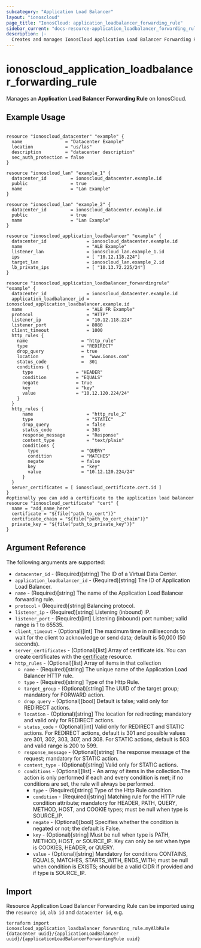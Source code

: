 ```yaml
---
subcategory: "Application Load Balancer"
layout: "ionoscloud"
page_title: "IonosCloud: application_loadbalancer_forwarding_rule"
sidebar_current: "docs-resource-application_loadbalancer_forwarding_rule"
description: |-
  Creates and manages IonosCloud Application Load Balancer Forwarding Rule.
---
```


# ionoscloud_application_loadbalancer_forwarding_rule

Manages an **Application Load Balancer Forwarding Rule** on IonosCloud.

## Example Usage

```hcl

resource "ionoscloud_datacenter" "example" {
  name                = "Datacenter Example"
  location            = "us/las"
  description         = "datacenter description"
  sec_auth_protection = false
}

resource "ionoscloud_lan" "example_1" {
  datacenter_id         = ionoscloud_datacenter.example.id
  public                = true
  name                  = "Lan Example"
}

resource "ionoscloud_lan" "example_2" {
  datacenter_id         = ionoscloud_datacenter.example.id
  public                = true
  name                  = "Lan Example"
}

resource "ionoscloud_application_loadbalancer" "example" {
  datacenter_id               = ionoscloud_datacenter.example.id
  name                        = "ALB Example"
  listener_lan                = ionoscloud_lan.example_1.id
  ips                         = [ "10.12.118.224"]
  target_lan                  = ionoscloud_lan.example_2.id
  lb_private_ips              = [ "10.13.72.225/24"]
}

resource "ionoscloud_application_loadbalancer_forwardingrule" "example" {
  datacenter_id               = ionoscloud_datacenter.example.id
  application_loadbalancer_id = ionoscloud_application_loadbalancer.example.id
  name                        = "ALB FR Example"
  protocol                    = "HTTP"
  listener_ip                 = "10.12.118.224"
  listener_port               = 8080
  client_timeout              = 1000
  http_rules {
    name                    = "http_rule"
    type                    = "REDIRECT"
    drop_query              = true
    location                =  "www.ionos.com"
    status_code             =  301
    conditions {
      type                = "HEADER"
      condition           = "EQUALS"
      negate              = true
      key                 = "key"
      value               = "10.12.120.224/24"
    }
  }
  http_rules {
      name                    = "http_rule_2"
      type                    = "STATIC"
      drop_query              = false
      status_code             = 303
      response_message        = "Response"
      content_type            = "text/plain"
      conditions {
        type                = "QUERY"
        condition           = "MATCHES"
        negate              = false
        key                 = "key"
        value               = "10.12.120.224/24"
      }
  }
  server_certificates = [ ionoscloud_certificate.cert.id ]
}
#optionally you can add a certificate to the application load balancer
resource "ionoscloud_certificate" "cert" {
  name = "add_name_here"
  certificate = "${file("path_to_cert")}"
  certificate_chain = "${file("path_to_cert_chain")}"
  private_key = "${file("path_to_private_key")}"
}
```

## Argument Reference

The following arguments are supported:

- `datacenter_id` - (Required)[string] The ID of a Virtual Data Center.
- `application_loadbalancer_id` - (Required)[string] The ID of Application Load Balancer.
- `name` - (Required)[string] The name of the Application Load Balancer forwarding rule.
- `protocol` - (Required)[string] Balancing protocol.
- `listener_ip` - (Required)[string] Listening (inbound) IP.
- `listener_port` - (Required)[int] Listening (inbound) port number; valid range is 1 to 65535.
- `client_timeout` - (Optional)[int] The maximum time in milliseconds to wait for the client to acknowledge or send data; default is 50,000 (50 seconds).
- `server_certificates` - (Optional)[list] Array of certificate ids. You can create certificates with the [certificate](certificate.md) resource.
- `http_rules` - (Optional)[list] Array of items in that collection
    - `name` - (Required)[string] The unique name of the Application Load Balancer HTTP rule.
    - `type` - (Required)[string] Type of the Http Rule.
    - `target_group` - (Optional)[string] The UUID of the target group; mandatory for FORWARD action.
    - `drop_query` - (Optional)[bool] Default is false; valid only for REDIRECT actions.
    - `location` - (Optional)[string] The location for redirecting; mandatory and valid only for REDIRECT actions.
    - `status_code` - (Optional)[int] Valid only for REDIRECT and STATIC actions. For REDIRECT actions, default is 301 and possible values are 301, 302, 303, 307, and 308. For STATIC actions, default is 503 and valid range is 200 to 599.
    - `response_message` - (Optional)[string] The response message of the request; mandatory for STATIC action.
    - `content_type` - (Optional)[string] Valid only for STATIC actions.
    - `conditions` - (Optional)[list] - An array of items in the collection.The action is only performed if each and every condition is met; if no conditions are set, the rule will always be performed.
        * `type` - (Required)[string] Type of the Http Rule condition.
        * `condition` - (Required)[string] Matching rule for the HTTP rule condition attribute; mandatory for HEADER, PATH, QUERY, METHOD, HOST, and COOKIE types; must be null when type is SOURCE_IP.
        * `negate` - (Optional)[bool] Specifies whether the condition is negated or not; the default is False.
        * `key` - (Optional)[string] Must be null when type is PATH, METHOD, HOST, or SOURCE_IP. Key can only be set when type is COOKIES, HEADER, or QUERY.
        * `value` - (Optional)[string] Mandatory for conditions CONTAINS, EQUALS, MATCHES, STARTS_WITH, ENDS_WITH; must be null when condition is EXISTS; should be a valid CIDR if provided and if type is SOURCE_IP.

## Import

Resource Application Load Balancer Forwarding Rule can be imported using the `resource id`, `alb id` and `datacenter id`, e.g.

```shell
terraform import ionoscloud_application_loadbalancer_forwarding_rule.myAlbRule {datacenter uuid}/{applicationLoadBalancer uuid}/{applicationLoadBalancerForwardingRule uuid}
```